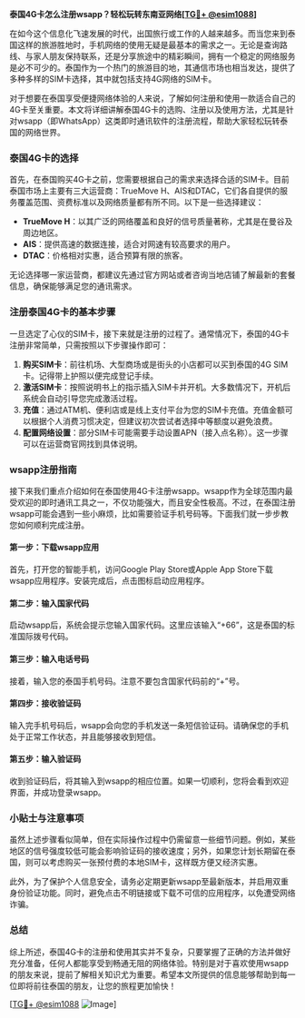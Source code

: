 **泰国4G卡怎么注册wsapp？轻松玩转东南亚网络[[TG💪+ @esim1088](https://t.me/s/esim1088)]**

在如今这个信息化飞速发展的时代，出国旅行或工作的人越来越多。而当您来到泰国这样的旅游胜地时，手机网络的使用无疑是最基本的需求之一。无论是查询路线、与家人朋友保持联系，还是分享旅途中的精彩瞬间，拥有一个稳定的网络服务是必不可少的。泰国作为一个热门的旅游目的地，其通信市场也相当发达，提供了多种多样的SIM卡选择，其中就包括支持4G网络的SIM卡。

对于想要在泰国享受便捷网络体验的人来说，了解如何注册和使用一款适合自己的4G卡至关重要。本文将详细讲解泰国4G卡的选购、注册以及使用方法，尤其是针对wsapp（即WhatsApp）这类即时通讯软件的注册流程，帮助大家轻松玩转泰国的网络世界。

### 泰国4G卡的选择

首先，在泰国购买4G卡之前，您需要根据自己的需求来选择合适的SIM卡。目前泰国市场上主要有三大运营商：TrueMove H、AIS和DTAC，它们各自提供的服务覆盖范围、资费标准以及网络质量都有所不同。以下是一些选择建议：

- **TrueMove H**：以其广泛的网络覆盖和良好的信号质量著称，尤其是在曼谷及周边地区。
- **AIS**：提供高速的数据连接，适合对网速有较高要求的用户。
- **DTAC**：价格相对实惠，适合预算有限的旅客。

无论选择哪一家运营商，都建议先通过官方网站或者咨询当地店铺了解最新的套餐信息，确保能够满足您的通讯需求。

### 注册泰国4G卡的基本步骤

一旦选定了心仪的SIM卡，接下来就是注册的过程了。通常情况下，泰国的4G卡注册非常简单，只需按照以下步骤操作即可：

1. **购买SIM卡**：前往机场、大型商场或是街头的小店都可以买到泰国的4G SIM卡。记得带上护照以便完成登记手续。
2. **激活SIM卡**：按照说明书上的指示插入SIM卡并开机。大多数情况下，开机后系统会自动引导您完成激活过程。
3. **充值**：通过ATM机、便利店或是线上支付平台为您的SIM卡充值。充值金额可以根据个人消费习惯决定，但建议初次尝试者选择中等额度以避免浪费。
4. **配置网络设置**：部分SIM卡可能需要手动设置APN（接入点名称）。这一步骤可以在运营商官网找到具体说明。

### wsapp注册指南

接下来我们重点介绍如何在泰国使用4G卡注册wsapp。wsapp作为全球范围内最受欢迎的即时通讯工具之一，不仅功能强大，而且安全性极高。不过，在泰国注册wsapp可能会遇到一些小麻烦，比如需要验证手机号码等。下面我们就一步步教您如何顺利完成注册。

#### 第一步：下载wsapp应用
首先，打开您的智能手机，访问Google Play Store或Apple App Store下载wsapp应用程序。安装完成后，点击图标启动应用程序。

#### 第二步：输入国家代码
启动wsapp后，系统会提示您输入国家代码。这里应该输入“+66”，这是泰国的标准国际拨号代码。

#### 第三步：输入电话号码
接着，输入您的泰国手机号码。注意不要包含国家代码前的“+”号。

#### 第四步：接收验证码
输入完手机号码后，wsapp会向您的手机发送一条短信验证码。请确保您的手机处于正常工作状态，并且能够接收到短信。

#### 第五步：输入验证码
收到验证码后，将其输入到wsapp的相应位置。如果一切顺利，您将会看到欢迎界面，并成功登录wsapp。

### 小贴士与注意事项

虽然上述步骤看似简单，但在实际操作过程中仍需留意一些细节问题。例如，某些地区的信号强度较低可能会影响验证码的接收速度；另外，如果您计划长期留在泰国，则可以考虑购买一张预付费的本地SIM卡，这样既方便又经济实惠。

此外，为了保护个人信息安全，请务必定期更新wsapp至最新版本，并启用双重身份验证功能。同时，避免点击不明链接或下载不可信的应用程序，以免遭受网络诈骗。

### 总结

综上所述，泰国4G卡的注册和使用其实并不复杂，只要掌握了正确的方法并做好充分准备，任何人都能享受到畅通无阻的网络体验。特别是对于喜欢使用wsapp的朋友来说，提前了解相关知识尤为重要。希望本文所提供的信息能够帮助到每一位即将前往泰国的朋友，让您的旅程更加愉快！

[[TG💪+ @esim1088](https://t.me/s/esim1088) ![Image](https://i.postimg.cc/4NQfJmqS/Snipaste-2025-05-13-00-14-12.png)]